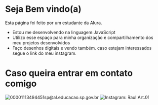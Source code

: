 # Seja Bem vindo(a)

Esta página foi feito por um estudante da Alura.


- Estou me desenvolvendo na linguagem JavaScript
- Utilizo esse espaço para minha organização e compartilhamento dos meu projetos desenvolvidos
- Faço desenhos digitais e vendo também. caso estejam interessados segue o link do meu instagram.

# Caso queira entrar em contato comigo 

![00001113494451sp@al.educacao.sp.gov.br](00001113494451sp@al.educacao.sp.gov.br)
![Instagram: Raul.Art.01](https://www.instagram.com/raul_giro/)
